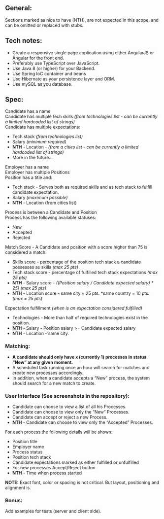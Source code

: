## General:
Sections marked as nice to have (NTH), are not expected in this scope, and can be omitted or replaced with stubs.

## Tech notes:
* Create a responsive single page application using either AngularJS or Angular for the front end.
* Preferably use TypeScript over JavaScript.
* Use Java 8 (or higher) for your Backend.
* Use Spring IoC container and beans
* Use Hibernate as your persistence layer and ORM.
* Use mySQL as you database.

## Spec:
Candidate has a name  
Candidate has multiple tech skills *(from technologies list - can be currently a limited hardcoded list of strings)*  
Candidate has multiple expectations:  
* Tech stack *(from technologies list)*
* Salary *(minimum required)*
* **NTH** - Location - *(from a cities list - can be currently a limited hardcoded list of strings)*
* More in the future...

Employer has a name  
Employer has multiple Positions  
Position has a title and:  
* Tech stack - Serves both as required skills and as tech stack to fulfill candidate expectation.
* Salary *(maximum possible)*
* **NTH** - Location (from cities list)

Process is between a Candidate and Position  
Process has the following available statuses:
* New
* Accepted 
* Rejected

Match Score - A Candidate and position with a score higher than 75 is considered a match.
* Skills score - percentage of the position tech stack a candidate possesses as skills *(max 25 pts)*
* Tech stack score - percentage of fulfilled tech stack expectations *(max 25 pts)*
* **NTH** - Salary score -  *((Position salary / Candidate expected salary) * 25)  (max 25 pts)*
* **NTH** - Location score - same city = 25 pts. *same country = 10 pts.  *(max = 25 pts)*

Expectation fulfillment *(when is an expectation considered fulfilled)*
* Technologies - More than half of required technologies exist in the position.
* **NTH** - Salary - Position salary >= Candidate expected salary
* **NTH** - Location - same city.

### Matching:
* **A candidate should only have x (currently 1) processes in status “New” at any given moment.**
* A scheduled task running once an hour will search for matches and create new processes accordingly.
* In addition, when a candidate accepts a “New” process, the system should search for a new match to create.

### User Interface (See screenshots in the repository):
* Candidate can choose to view a list of all his Processes.
* Candidate can choose to view only the “New” Processes.
* Candidate can accept or reject a new Process.
* **NTH** - Candidate can choose to view only the “Accepted” Processes.

For each process the following details will be shown:
* Position title
* Employer name
* Process status
* Position tech stack
* Candidate expectations marked as either fulfilled or unfulfilled
* For new processes Accept/Reject button
* **NTH** - Time when process started

**NOTE:** Exact font, color or spacing is not critical. But layout, positioning and alignment is.
### Bonus:
Add examples for tests (server and client side).
